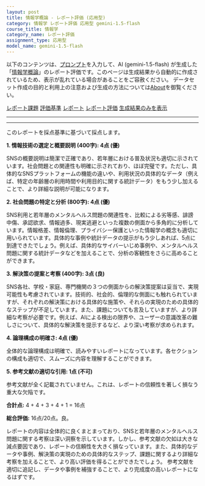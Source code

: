 ```yaml
---
layout: post
title: 情報学概論 - レポート評価 (応用型)
category: 情報学 レポート評価 応用型 gemini-1.5-flash
course_title: 情報学
category_name: レポート評価
assignment_type: 応用型
model_name: gemini-1.5-flash
---
```


以下のコンテンツは、[プロンプト](https://github.com/takedatoshiyuki/synthetic_assignments/tree/main/generated/情報学/gemini-1.5-flash/prompt_レポート評価-応用型.md)を入力して、AI (gemini-1.5-flash) が生成した「[情報学概論](/contents/情報学/)」のレポート評価です。このページは生成結果から自動的に作成されているため、表示が乱れている場合があることをご容赦ください。
データセット作成の目的と利用上の注意および生成の方法については[About](/About)を御覧ください。

[レポート課題](../レポート課題-応用型)
[評価基準](../評価基準-応用型)
[レポート](../レポート-応用型)
[レポート評価](../レポート評価-応用型)
[生成結果のみを表示](https://github.com/takedatoshiyuki/synthetic_assignments/tree/main/generated/情報学/gemini-1.5-flash/レポート評価-応用型.md)
  

***
***
  
このレポートを採点基準に基づいて採点します。

**1. 情報技術の選定と概要説明 (400字): 4点 (優)**

SNSの概要説明は簡潔で正確であり、若年層における普及状況も適切に示されています。社会問題との関連性も明確に示されており、ほぼ完璧です。ただし、具体的なSNSプラットフォームの機能の違いや、利用状況の具体的なデータ（例えば、特定の年齢層の利用時間や利用目的に関する統計データ）をもう少し加えることで、より詳細な説明が可能になります。


**2. 社会問題の特定と分析 (800字): 4点 (優)**

SNS利用と若年層のメンタルヘルス問題の関連性を、比較による劣等感、誹謗中傷、承認欲求、情報過多、現実逃避といった複数の側面から多角的に分析しています。情報格差、情報倫理、プライバシー保護といった情報学の概念も適切に用いられています。具体的な事例や統計データの提示がもう少しあれば、5点に到達できたでしょう。例えば、具体的なサイバーいじめ事例や、メンタルヘルス問題に関する統計データなどを加えることで、分析の客観性をさらに高めることができます。


**3. 解決策の提案と考察 (400字): 3点 (良)**

SNS各社、学校・家庭、専門機関の３つの側面からの解決策提案は妥当で、実現可能性も考慮されています。技術的、社会的、倫理的な側面にも触れられていますが、それぞれの解決策における具体的な施策や、それらの実現のための具体的なステップが不足しています。また、課題についても言及していますが、より詳細な考察が必要です。例えば、AIによる検出の限界や、ユーザーの意識改革の難しさについて、具体的な解決策を提示するなど、より深い考察が求められます。


**4. 論理構成の明確さ: 4点 (優)**

全体的な論理構成は明確で、読みやすいレポートになっています。各セクションの構成も適切で、スムーズに内容を理解することができます。


**5. 参考文献の適切な引用: 1点 (不可)**

参考文献が全く記載されていません。これは、レポートの信頼性を著しく損なう重大な欠陥です。


**合計点:** 4 + 4 + 3 + 4 + 1 = 16点


**総合評価:** 16点/20点。良。

レポートの内容は全体的に良くまとまっており、SNSと若年層のメンタルヘルス問題に関する考察は深い洞察を示しています。しかし、参考文献の欠如は大きな減点要因であり、レポートの信頼性を大きく損なっています。また、具体的なデータや事例、解決策の実現のための具体的なステップ、課題に関するより詳細な考察を加えることで、より高い評価を得ることができたでしょう。  参考文献を適切に追記し、データや事例を補強することで、より完成度の高いレポートになるはずです。
